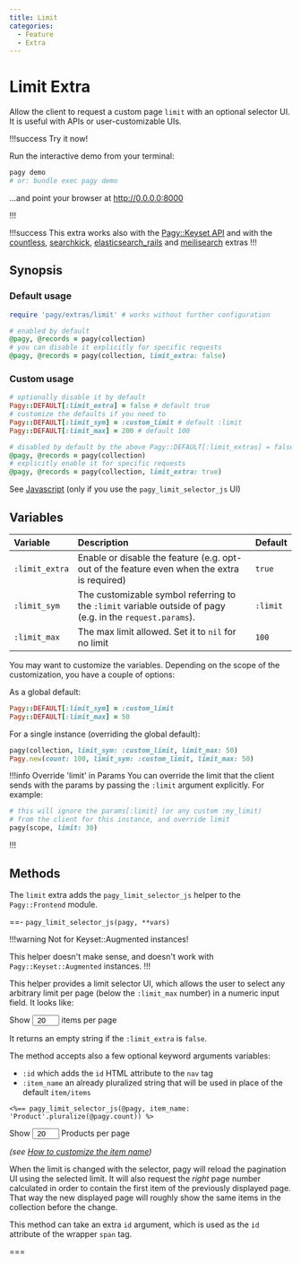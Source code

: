 ```yaml
---
title: Limit
categories:
  - Feature
  - Extra
---
```


# Limit Extra

Allow the client to request a custom page `limit` with an optional selector UI. It is useful with APIs or user-customizable UIs.

!!!success Try it now!

Run the interactive demo from your terminal:

```sh
pagy demo
# or: bundle exec pagy demo
```

...and point your browser at http://0.0.0.0:8000

!!!

!!!success This extra works also with the [Pagy::Keyset API](/docs/api/keyset.md) and with
the [countless](countless.md), [searchkick](searchkick.md), [elasticsearch_rails](elasticsearch_rails.md)
and [meilisearch](meilisearch.md) extras
!!!

## Synopsis

### Default usage

```ruby pagy.rb (initializer)
require 'pagy/extras/limit' # works without further configuration
```

```ruby Controller
# enabled by default
@pagy, @records = pagy(collection)
# you can disable it explicitly for specific requests
@pagy, @records = pagy(collection, limit_extra: false)
```

### Custom usage

```ruby pagy.rb (initializer)
# optionally disable it by default
Pagy::DEFAULT[:limit_extra] = false # default true
# customize the defaults if you need to
Pagy::DEFAULT[:limit_sym] = :custom_limit # default :limit
Pagy::DEFAULT[:limit_max] = 200 # default 100
```

```ruby Controller
# disabled by default by the above Pagy::DEFAULT[:limit_extras] = false
@pagy, @records = pagy(collection)
# explicitly enable it for specific requests
@pagy, @records = pagy(collection, limit_extra: true)
```

See [Javascript](/docs/api/javascript.md) (only if you use the `pagy_limit_selector_js` UI)

## Variables

| Variable       | Description                                                                                                | Default  |
|:---------------|:-----------------------------------------------------------------------------------------------------------|:---------|
| `:limit_extra` | Enable or disable the feature (e.g. opt-out of the feature even when the extra is required)                | `true`   |
| `:limit_sym`   | The customizable symbol referring to the `:limit` variable outside of pagy (e.g. in the `request.params`). | `:limit` |
| `:limit_max`   | The max limit allowed. Set it to `nil` for no limit                                                        | `100`    |

You may want to customize the variables. Depending on the scope of the customization, you have a couple of options:

As a global default:

```ruby pagy.rb (initializer)
Pagy::DEFAULT[:limit_sym] = :custom_limit
Pagy::DEFAULT[:limit_max] = 50
```

For a single instance (overriding the global default):

```ruby Controller
pagy(collection, limit_sym: :custom_limit, limit_max: 50)
Pagy.new(count: 100, limit_sym: :custom_limit, limit_max: 50)
```

!!!info Override 'limit' in Params You can override the limit that the client sends with the params by passing the `:limit`
argument explicitly. For example:

```ruby
# this will ignore the params[:limit] (or any custom :my_limit)
# from the client for this instance, and override limit
pagy(scope, limit: 30)
```

!!!

## Methods

The `limit` extra adds the `pagy_limit_selector_js` helper to the `Pagy::Frontend` module.

==- `pagy_limit_selector_js(pagy, **vars)`

!!!warning Not for Keyset::Augmented instances!

This helper doesn't make sense, and doesn't work with `Pagy::Keyset::Augmented` instances.
!!!

This helper provides a limit selector UI, which allows the user to select any arbitrary limit per page (below the `:limit_max`
number) in a numeric input field. It looks like:

<span>Show <input type="number" min="1" max="100" value="20" style="padding: 0; text-align: center; width: 3rem;"> items per
page</span>

It returns an empty string if the `:limit_extra` is `false`.

The method accepts also a few optional keyword arguments variables:

- `:id` which adds the `id` HTML attribute to the `nav` tag
- `:item_name` an already pluralized string that will be used in place of the default `item/items`

```erb some_view.html.erb
<%== pagy_limit_selector_js(@pagy, item_name: 'Product'.pluralize(@pagy.count)) %>
```

<span>Show <input type="number" min="1" max="100" value="20" style="padding: 0; text-align: center; width: 3rem;"> Products per
page</span>

_(see [How to customize the item name](/docs/how-to.md#customize-the-item-name))_

When the limit is changed with the selector, pagy will reload the pagination UI using the selected limit. It will also request the
_right_ page number calculated in order to contain the first item of the previously displayed page. That way the new displayed
page will roughly show the same items in the collection before the change.

This method can take an extra `id` argument, which is used as the `id` attribute of the wrapper `span` tag.

===
